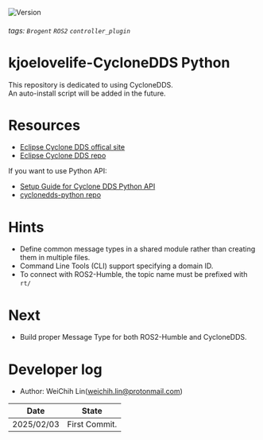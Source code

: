 ![Version](https://img.shields.io/badge/version-v0.0.1-success)
###### tags: `Brogent` `ROS2` `controller_plugin`

# kjoelovelife-CycloneDDS Python
This repository is dedicated to using CycloneDDS.  
An auto-install script will be added in the future.

# Resources
- [Eclipse Cyclone DDS offical site](https://cyclonedds.io/) 
- [Eclipse Cyclone DDS repo](https://github.com/eclipse-cyclonedds)


If you want to use Python API:
- [Setup Guide for Cyclone DDS Python API](https://dds-demonstrators.readthedocs.io/en/latest/Teams/1.Hurricane/setupDDSPython.html)
- [cyclonedds-python repo](https://github.com/eclipse-cyclonedds/cyclonedds-python)

# Hints
- Define common message types in a shared module rather than creating them in multiple files.
- Command Line Tools (CLI) support specifying a domain ID.
- To connect with ROS2-Humble, the topic name must be prefixed with `rt/`

# Next
- Build proper Message Type for both ROS2-Humble and CycloneDDS.


# Developer log
- Author: WeiChih Lin(weichih.lin@protonmail.com)

| Date | State |
|------|-------|
| 2025/02/03| First Commit.|
